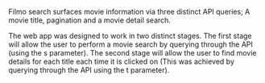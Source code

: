Filmo search surfaces movie information via three distinct API queries; A movie title, pagination and a movie detail search.


The web app was designed to work in two distinct stages. The first stage will allow the user to perform a movie search by querying through the API (using the s parameter). The second stage will allow the user to find movie details for each title each time it is clicked on (This was achieved by querying through the API using the t parameter).
